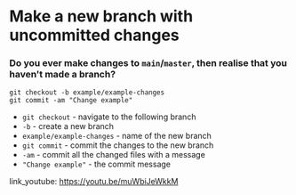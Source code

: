 # Make a new branch with uncommitted changes

### Do you ever make changes to `main`/`master`, then realise that you haven't made a branch?

```git
git checkout -b example/example-changes
git commit -am "Change example"
```

- ``git checkout`` - navigate to the following branch
- ``-b`` - create a new branch
- ``example/example-changes`` - name of the new branch
- ``git commit`` - commit the changes to the new branch
- ``-am`` - commit all the changed files with a message
- ``"Change example"`` - the commit message


link_youtube: https://youtu.be/muWbiJeWkkM
